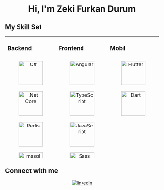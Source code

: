 <h1 align="center">Hi, I'm Zeki Furkan Durum</h1>

## My Skill Set  
<div align="center">
<table style="width: 100%; height: 400px;"><tr><td valign="top" width="33%" style="height: 100%;">

### Backend  
<div align="center" style="margin: auto; height: 100%;">  
  <a href="https://docs.microsoft.com/en-us/dotnet/csharp/" target="_blank">
    <img style="margin: 10px; height: 80px;" src="https://profilinator.rishav.dev/skills-assets/csharp-original.svg" alt="C#" />
  </a>  
  <a href="https://dotnet.microsoft.com/download" target="_blank">
    <img style="margin: 10px; height: 80px;" src="https://profilinator.rishav.dev/skills-assets/dotnetcore.png" alt=".Net Core" />
  </a>  
  <a href="https://redis.io/" target="_blank">
    <img style="margin: 10px; height: 80px;" src="https://profilinator.rishav.dev/skills-assets/redis-original-wordmark.svg" alt="Redis" />
  </a>
  <a href="https://www.microsoft.com/en-us/sql-server" target="_blank" rel="noreferrer">
    <img style="margin: 10px; height: 80px;" src="https://www.svgrepo.com/show/303229/microsoft-sql-server-logo.svg" alt="mssql" />
  </a>
  <a href="https://www.postgresql.org/" target="_blank">
    <img style="margin: 10px; height: 80px;" src="https://profilinator.rishav.dev/skills-assets/postgresql-original-wordmark.svg" alt="PostgreSQL" />
  </a>
</div>

</td><td valign="top" width="33%" style="height: 100%;">

### Frontend  
<div align="center" style="margin: auto; height: 100%;">  
  <a href="https://angular.io" target="_blank" rel="noreferrer">
    <img style="margin: 10px; height: 80px;" src="https://angular.io/assets/images/logos/angular/angular.svg" alt="Angular" />
  </a>
  <a href="https://www.typescriptlang.org/" target="_blank">
    <img style="margin: 10px; height: 80px;" src="https://profilinator.rishav.dev/skills-assets/typescript-original.svg" alt="TypeScript" />
  </a> 
  <a href="https://www.javascript.com/" target="_blank">
    <img style="margin: 10px; height: 80px;" src="https://profilinator.rishav.dev/skills-assets/javascript-original.svg" alt="JavaScript" />
  </a>  
  <a href="https://sass-lang.com/" target="_blank">
    <img style="margin: 10px; height: 80px;" src="https://profilinator.rishav.dev/skills-assets/sass-original.svg" alt="Sass" />
  </a>
  <a href="https://www.w3schools.com/css/" target="_blank">
    <img style="margin: 10px; height: 80px;" src="https://profilinator.rishav.dev/skills-assets/css3-original-wordmark.svg" alt="CSS3" />
  </a>  
  <a href="https://en.wikipedia.org/wiki/HTML5" target="_blank">
    <img style="margin: 10px; height: 80px;" src="https://profilinator.rishav.dev/skills-assets/html5-original-wordmark.svg" alt="HTML5" />
  </a>  
</div>
  
</td><td valign="top" width="33%" style="height: 100%;"> 

### Mobil  
<div align="center" style="margin: auto; height: 100%;">  
  <a href="https://flutter.dev" target="_blank" rel="noreferrer">
    <img style="margin: 10px; height: 80px;" src="https://www.vectorlogo.zone/logos/flutterio/flutterio-icon.svg" alt="Flutter" />
  </a> 
  <a href="https://dart.dev" target="_blank" rel="noreferrer">
    <img style="margin: 10px; height: 80px;" src="https://www.vectorlogo.zone/logos/dartlang/dartlang-icon.svg" alt="Dart" />
  </a>
</div>
  
</td></tr></table>

</div>

## Connect with me  
<div align="center">
<a href="https://www.linkedin.com/in/zeki-furkan-durum-701637205/" target="_blank">
<img src=https://img.shields.io/badge/linkedin-%231E77B5.svg?&style=for-the-badge&logo=linkedin&logoColor=white alt=linkedin style="margin-bottom: 5px;" />
</a>
</div>  

